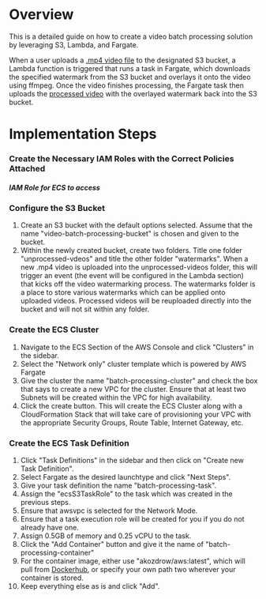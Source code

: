 # Overview

This is a detailed guide on how to create a video batch processing solution by leveraging S3, Lambda, and Fargate. 

When a user uploads a [.mp4 video file](https://raw.githubusercontent.com/akozdrow/batch-processing-demo/master/test-video.mp4) to the designated S3 bucket, a Lambda function is triggered that runs a task in Fargate, which downloads the specified watermark from the S3 bucket and overlays it onto the video using ffmpeg. Once the video finishes processing, the Fargate task then uploads the [processed video](https://raw.githubusercontent.com/akozdrow/batch-processing-demo/master/watermark-test-video.mp4) with the overlayed watermark back into the S3 bucket.

# Implementation Steps

### Create the Necessary IAM Roles with the Correct Policies Attached

##### IAM Role for ECS to access 

### Configure the S3 Bucket

1. Create an S3 bucket with the default options selected. Assume that the name "video-batch-processing-bucket" is chosen and given to the bucket.
2. Within the newly created bucket, create two folders. Title one folder "unprocessed-vdeos" and title the other folder "watermarks". When a new .mp4 video is uploaded into the unprocessed-videos folder, this will trigger an event (the event will be configured in the Lambda section) that kicks off the video watermarking process. The watermarks folder is a place to store various watermarks which can be applied onto uploaded videos. Processed videos will be reuploaded directly into the bucket and will not sit within any folder.

### Create the ECS Cluster

1. Navigate to the ECS Section of the AWS Console and click "Clusters" in the sidebar.
2. Select the "Network only" cluster template which is powered by AWS Fargate
3. Give the cluster the name "batch-processing-cluster" and check the box that says to create a new VPC for the cluster. Ensure that at least two Subnets will be created within the VPC for high availability.
4. Click the create button. This will create the ECS Cluster along with a CloudFormation Stack that will take care of provisioning your VPC with the appropriate Security Groups, Route Table, Internet Gateway, etc.

### Create the ECS Task Definition

1. Click "Task Definitions" in the sidebar and then click on "Create new Task Definition".
2. Select Fargate as the desired launchtype and click "Next Steps".
3. Give your task definition the name "batch-processing-task".
4. Assign the "ecsS3TaskRole" to the task which was created in the previous steps.
5. Ensure that awsvpc is selected for the Network Mode.
6. Ensure that a task execution role will be created for you if you do not already have one.
7. Assign 0.5GB of memory and 0.25 vCPU to the task.
8. Click the "Add Container" button and give it the name of "batch-processing-container"
9. For the container image, either use "akozdrow/aws:latest", which will pull from [Dockerhub](https://cloud.docker.com/u/akozdrow/repository/docker/akozdrow/aws), or specify your own path two wherever your container is stored.
10. Keep everything else as is and click "Add".



